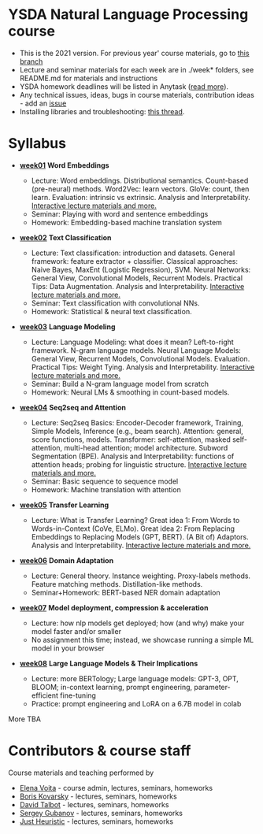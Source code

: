 # YSDA Natural Language Processing course
* This is the 2021 version. For previous year' course materials, go to [this branch](https://github.com/yandexdataschool/nlp_course/tree/2020)
* Lecture and seminar materials for each week are in ./week* folders, see README.md for materials and instructions
* YSDA homework deadlines will be listed in Anytask ([read more](https://github.com/yandexdataschool/nlp_course/wiki/Homeworks-and-grading)).
* Any technical issues, ideas, bugs in course materials, contribution ideas - add an [issue](https://github.com/yandexdataschool/nlp_course/issues)
* Installing libraries and troubleshooting: [this thread](https://github.com/yandexdataschool/nlp_course/issues/1).


# Syllabus
- [__week01__](./week01_embeddings) __Word Embeddings__
  - Lecture: Word embeddings. Distributional semantics. Count-based (pre-neural) methods. Word2Vec: learn vectors. GloVe: count, then learn. Evaluation: intrinsic vs extrinsic. Analysis and Interpretability. [Interactive lecture materials and more.](https://lena-voita.github.io/nlp_course.html#preview_word_emb)
  - Seminar: Playing with word and sentence embeddings
  - Homework: Embedding-based machine translation system

- [__week02__](./week02_classification) __Text Classification__
  - Lecture: Text classification: introduction and datasets. General framework: feature extractor + classifier. Classical approaches: Naive Bayes, MaxEnt (Logistic Regression), SVM. Neural Networks: General View, Convolutional Models, Recurrent Models. Practical Tips: Data Augmentation. Analysis and Interpretability. [Interactive lecture materials and more.](https://lena-voita.github.io/nlp_course.html#preview_text_clf)
  - Seminar: Text classification with convolutional NNs.
  - Homework: Statistical & neural text classification.
  
- [__week03__](./week03_lm) __Language Modeling__
  - Lecture: Language Modeling: what does it mean? Left-to-right framework. N-gram language models. Neural Language Models: General View, Recurrent Models, Convolutional Models. Evaluation. Practical Tips: Weight Tying. Analysis and Interpretability. [Interactive lecture materials and more.](https://lena-voita.github.io/nlp_course.html#preview_lang_models)
  - Seminar: Build a N-gram language model from scratch
  - Homework: Neural LMs & smoothing in count-based models.
  
- [__week04__](./week04_seq2seq) __Seq2seq and Attention__
  - Lecture: Seq2seq Basics: Encoder-Decoder framework, Training, Simple Models, Inference (e.g., beam search). Attention: general, score functions, models. Transformer: self-attention, masked self-attention, multi-head attention; model architecture. Subword Segmentation (BPE). Analysis and Interpretability: functions of attention heads; probing for linguistic structure. [Interactive lecture materials and more.](https://lena-voita.github.io/nlp_course.html#preview_seq2seq_attn)
  - Seminar: Basic sequence to sequence model
  - Homework: Machine translation with attention
  
- [__week05__](./week05_transfer) __Transfer Learning__
  - Lecture: What is Transfer Learning? Great idea 1: From Words to Words-in-Context (CoVe, ELMo). Great idea 2: From Replacing Embeddings to Replacing Models (GPT, BERT). (A Bit of) Adaptors. Analysis and Interpretability. [Interactive lecture materials and more.](https://lena-voita.github.io/nlp_course.html#preview_transfer)


- [__week06__](./week06_da) __Domain Adaptation__
  - Lecture: General theory. Instance weighting. Proxy-labels methods. Feature matching methods. Distillation-like methods.
  - Seminar+Homework: BERT-based NER domain adaptation
  
- [__week07__](./week07_compression) __Model deployment, compression & acceleration__
  - Lecture: how nlp models get deployed; how (and why) make your model faster and/or smaller
  - No assignment this time; instead, we showcase running a simple ML model in your browser

- [__week08__](./week08_llm) __Large Language Models & Their Implications__
  - Lecture: more BERTology; Large language models: GPT-3, OPT, BLOOM; in-context learning, prompt engineering, parameter-efficient fine-tuning
  - Practice: prompt engineering and LoRA on a 6.7B model in colab

More TBA

# Contributors & course staff
Course materials and teaching performed by
- [Elena Voita](https://lena-voita.github.io) - course admin, lectures, seminars, homeworks
- [Boris Kovarsky](https://github.com/kovarsky) - lectures, seminars, homeworks
- [David Talbot](https://github.com/drt7) - lectures, seminars, homeworks
- [Sergey Gubanov](https://github.com/esgv) - lectures, seminars, homeworks
- [Just Heuristic](https://github.com/justheuristic) - lectures, seminars, homeworks



